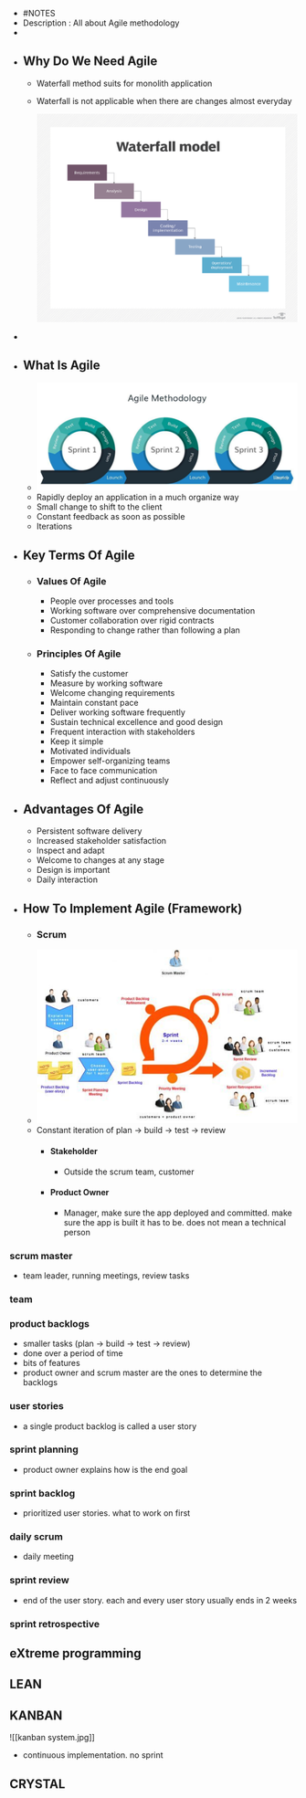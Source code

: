 - #NOTES
- Description : All about Agile methodology
-
- ## Why Do We Need Agile
	- Waterfall method suits for monolith application
	- Waterfall is not applicable when there are changes almost everyday
	  
	  ![waterfall model.png](../assets/waterfall_model_1642338036670_0.png)
-
- ## What Is Agile
	- ![agile model.jpg](../assets/agile_model_1642338113943_0.jpg)
	- Rapidly deploy an application in a much organize way
	- Small change to shift to the client
	- Constant feedback as soon as possible
	- Iterations
- ## Key Terms Of Agile
	- ### Values Of Agile
		- People over processes and tools
		- Working software over comprehensive documentation
		- Customer collaboration over rigid contracts
		- Responding to change rather than following a plan
	- ### Principles Of Agile
		- Satisfy the customer
		- Measure by working software
		- Welcome changing requirements
		- Maintain constant pace
		- Deliver working software frequently
		- Sustain technical excellence and good design
		- Frequent interaction with stakeholders
		- Keep it simple
		- Motivated individuals
		- Empower self-organizing teams
		- Face to face communication
		- Reflect and adjust continuously
- ## Advantages Of Agile
	- Persistent software delivery
	- Increased stakeholder satisfaction
	- Inspect and adapt
	- Welcome to changes at any stage
	- Design is important
	- Daily interaction
- ## How To Implement Agile (Framework)
	- ### Scrum
	- ![scrum model.jpg](../assets/scrum_model_1642338830927_0.jpg)
	- Constant iteration of plan -> build -> test -> review
		- #### Stakeholder
			- Outside the scrum team, customer
		- #### Product Owner
			- Manager, make sure the app deployed and committed. make sure the app is built it has to be. does not mean a technical person
### scrum master
- team leader, running meetings, review tasks
### team
### product backlogs
- smaller tasks (plan -> build -> test -> review)
- done over a period of time
- bits of features
- product owner and scrum master are the ones to determine the backlogs
### user stories
- a single product backlog is called a user story
### sprint planning
- product owner explains how is the end goal
### sprint backlog
- prioritized user stories. what to work on first
### daily scrum
- daily meeting
### sprint review
- end of the user story. each and every user story usually ends in 2 weeks
### sprint retrospective
## eXtreme programming
## LEAN
## KANBAN

![[kanban system.jpg]]
- continuous implementation. no sprint
## CRYSTAL